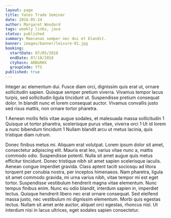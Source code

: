 ```yaml
---
layout: page
title: Yates Trade Seminar
date: 2016-05-24
author: Margaret Woodard
tags: weekly links, java
status: published
summary: Maecenas semper nec dui et blandit.
banner: images/banner/leisure-01.jpg
booking:
  startDate: 07/05/2018
  endDate: 07/10/2018
  ctyhocn: ARBGRHX
  groupCode: YTS
published: true
---
```

Integer ac elementum dui. Fusce diam orci, dignissim quis erat ut, ornare sollicitudin sapien. Quisque semper pretium viverra. Vivamus tempor lacus turpis, sed sollicitudin ligula tincidunt ut. Suspendisse pretium consequat dolor. In blandit nunc et lorem consequat auctor. Vivamus convallis justo sed risus mattis, non ornare tortor pharetra.

1 Aenean mollis felis vitae augue sodales, et malesuada massa sollicitudin
1 Quisque ut tortor pharetra, scelerisque purus vitae, viverra orci
1 Ut id lorem a nunc bibendum tincidunt
1 Nullam blandit arcu ut metus lacinia, quis tristique diam rutrum.

Donec finibus metus mi. Aliquam erat volutpat. Lorem ipsum dolor sit amet, consectetur adipiscing elit. Mauris erat leo, varius vitae nunc a, mattis commodo odio. Suspendisse potenti. Nulla sit amet augue quis metus efficitur tincidunt. Donec tristique nibh sit amet sapien scelerisque iaculis.
Aenean congue imperdiet gravida. Class aptent taciti sociosqu ad litora torquent per conubia nostra, per inceptos himenaeos. Nam pharetra, ligula sit amet commodo gravida, mi urna varius nibh, vitae tempor mi est eget tortor. Suspendisse vestibulum hendrerit magna vitae elementum. Nunc tempus finibus enim. Nunc eu odio blandit, interdum sapien in, imperdiet lectus. Quisque hendrerit libero nec erat ornare consequat. Sed eleifend massa justo, nec vestibulum mi dignissim elementum. Morbi quis egestas lectus. Nullam sit amet ante auctor, aliquet orci egestas, rhoncus nisl. Ut interdum nisi in lacus ultrices, eget sodales sapien consectetur.
